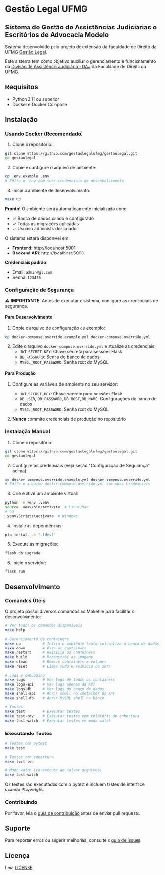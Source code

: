 # Gestão Legal UFMG
## Sistema de Gestão de Assistências Judiciárias e Escritórios de Advocacia Modelo

Sistema desenvolvido pelo projeto de extensão da Faculdade de Direito da UFMG [Gestão Legal](https://gestaolegal.direito.ufmg.br/).

Este sistema tem como objetivo auxiliar o gerenciamento e funcionamento da [Divisão de Assistência Judiciária - DAJ](https://daj.direito.ufmg.br/) da Faculdade de Direito da UFMG.

## Requisitos

- Python 3.11 ou superior
- Docker e Docker Compose

## Instalação

### Usando Docker (Recomendado)

1. Clone o repositório:
```bash
git clone https://github.com/gestaolegalufmg/gestaolegal.git
cd gestaolegal
```

2. Copie e configure o arquivo de ambiente:
```bash
cp .env.example .env
# Edite o .env com suas credenciais de desenvolvimento
```

3. Inicie o ambiente de desenvolvimento:
```bash
make up
```

**Pronto!** O ambiente será automaticamente inicializado com:
- ✓ Banco de dados criado e configurado
- ✓ Todas as migrações aplicadas
- ✓ Usuário administrador criado

O sistema estará disponível em:
- **Frontend**: http://localhost:5001
- **Backend API**: http://localhost:5000

**Credenciais padrão**:
- Email: `admin@gl.com`
- Senha: `123456`

### Configuração de Segurança

⚠️ **IMPORTANTE**: Antes de executar o sistema, configure as credenciais de segurança.

#### Para Desenvolvimento
1. Copie o arquivo de configuração de exemplo:
```bash
cp docker-compose.override.example.yml docker-compose.override.yml
```

2. Edite o arquivo `docker-compose.override.yml` e atualize as credenciais:
   - `JWT_SECRET_KEY`: Chave secreta para sessões Flask
   - `DB_PASSWORD`: Senha do banco de dados
   - `MYSQL_ROOT_PASSWORD`: Senha root do MySQL

#### Para Produção
1. Configure as variáveis de ambiente no seu servidor:
   - `JWT_SECRET_KEY`: Chave secreta para sessões Flask
   - `DB_USER`, `DB_PASSWORD`, `DB_HOST`, `DB_NAME`: Configurações do banco de dados
   - `MYSQL_ROOT_PASSWORD`: Senha root do MySQL

2. **Nunca** commite credenciais de produção no repositório

### Instalação Manual

1. Clone o repositório:
```bash
git clone https://github.com/gestaolegalufmg/gestaolegal.git
cd gestaolegal
```

2. Configure as credenciais (veja seção "Configuração de Segurança" acima):
```bash
cp docker-compose.override.example.yml docker-compose.override.yml
# Edite o arquivo docker-compose.override.yml com suas credenciais
```

3. Crie e ative um ambiente virtual:
```bash
python -m venv .venv
source .venv/bin/activate  # Linux/Mac
# ou
.venv\Scripts\activate  # Windows
```

4. Instale as dependências:
```bash
pip install -e ".[dev]"
```

5. Execute as migrações:
```bash
flask db upgrade
```

6. Inicie o servidor:
```bash
flask run
```

## Desenvolvimento

### Comandos Úteis

O projeto possui diversos comandos no Makefile para facilitar o desenvolvimento:

```bash
# Ver todos os comandos disponíveis
make help

# Gerenciamento de containers
make up          # Inicia o ambiente (auto-inicializa o banco de dados)
make down        # Para os containers
make restart     # Reinicia os containers
make build       # Reconstrói as imagens
make clean       # Remove containers e volumes
make reset       # Limpa tudo e reinicia do zero

# Logs e debugging
make logs        # Ver logs de todos os containers
make logs-api    # Ver logs apenas da API
make logs-db     # Ver logs do banco de dados
make shell-api   # Abrir shell no container da API
make shell-db    # Abrir MySQL shell no banco

# Testes
make test        # Executar testes
make test-cov    # Executar testes com relatório de cobertura
make test-watch  # Executar testes em modo watch
```

### Executando Testes

```bash
# Testes com pytest
make test

# Testes com cobertura
make test-cov

# Modo watch (re-executa ao salvar arquivos)
make test-watch
```

Os testes são executados com o pytest e incluem testes de interface usando Playwright.

### Contribuindo

Por favor, leia o [guia de contribuição](CONTRIBUTING.md) antes de enviar pull requests.

## Suporte

Para reportar erros ou sugerir melhorias, consulte o [guia de issues](https://github.com/gestaolegalufmg/gestaolegal/wiki/Como-reportar-erros-ou-sugerir-melhorias).

## Licença

Leia [LICENSE](LICENSE)
